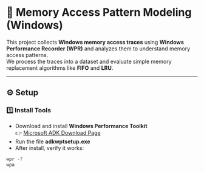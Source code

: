 # 🧠 Memory Access Pattern Modeling (Windows)

This project collects **Windows memory access traces** using **Windows Performance Recorder (WPR)** and analyzes them to understand memory access patterns.  
We process the traces into a dataset and evaluate simple memory replacement algorithms like **FIFO** and **LRU**.

---

## ⚙️ Setup

### 1️⃣ Install Tools

- Download and install **Windows Performance Toolkit**  
  👉 [Microsoft ADK Download Page](https://learn.microsoft.com/en-us/windows-hardware/get-started/adk-install)
- Run the file **adkwptsetup.exe**
- After install, verify it works:

```powershell
wpr -?
wpa
